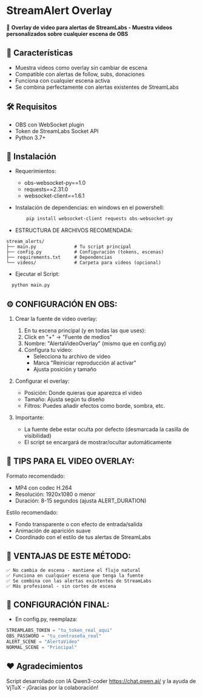 # StreamAlert Overlay

🎨 **Overlay de video para alertas de StreamLabs - Muestra videos personalizados sobre cualquier escena de OBS**

## 🌟 Características
- Muestra videos como overlay sin cambiar de escena
- Compatible con alertas de follow, subs, donaciones
- Funciona con cualquier escena activa
- Se combina perfectamente con alertas existentes de StreamLabs

## 🛠️ Requisitos
- OBS con WebSocket plugin
- Token de StreamLabs Socket API
- Python 3.7+

## 🚀 Instalación
- Requerimientos:
    - obs-websocket-py==1.0
    - requests==2.31.0
    - websocket-client==1.6.1
  
- Instalación de dependencias:
    en windows en el powershell:
  ```bash
      pip install websocket-client requests obs-websocket-py
  ```
- ESTRUCTURA DE ARCHIVOS RECOMENDADA:
```
stream_alerts/
├── main.py              # Tu script principal
├── config.py            # Configuración (tokens, escenas)
├── requirements.txt     # Dependencias
└── videos/              # Carpeta para videos (opcional) 
```
- Ejecutar el Script:
```bash
  python main.py
```
## ⚙️ CONFIGURACIÓN EN OBS: 
1. Crear la fuente de video overlay: 
    1. En tu escena principal (y en todas las que uses):
    2. Click en "+" → "Fuente de medios"
    3. Nombre: "AlertaVideoOverlay" (mismo que en config.py)
    4. Configura tu video:
       - Selecciona tu archivo de video
       - Marca "Reiniciar reproducción al activar"
       - Ajusta posición y tamaño

2. Configurar el overlay:
   - Posición: Donde quieras que aparezca el video
   - Tamaño: Ajusta según tu diseño
   - Filtros: Puedes añadir efectos como borde, sombra, etc.

3. Importante:
   - La fuente debe estar oculta por defecto (desmarcada la casilla de visibilidad)
   - El script se encargará de mostrar/ocultar automáticamente

## 🎨 TIPS PARA EL VIDEO OVERLAY:
Formato recomendado:
- MP4 con codec H.264
- Resolución: 1920x1080 o menor
- Duración: 8-15 segundos (ajusta ALERT_DURATION)

Estilo recomendado:
- Fondo transparente o con efecto de entrada/salida
- Animación de aparición suave
- Coordinado con el estilo de tus alertas de StreamLabs
    
## 🚀 VENTAJAS DE ESTE MÉTODO: 
    ✅ No cambia de escena - mantiene el flujo natural
    ✅ Funciona en cualquier escena que tenga la fuente
    ✅ Se combina con las alertas existentes de StreamLabs
    ✅ Más profesional - sin cortes de escena
     
     
## 🎯 CONFIGURACIÓN FINAL:
- En config.py, reemplaza:
```python
STREAMLABS_TOKEN = "tu_token_real_aqui"
OBS_PASSWORD = "tu_contraseña_real"
ALERT_SCENE = "AlertaVideo"
NORMAL_SCENE = "Principal"
```       
## ❤️ Agradecimientos
Script desarrollado con IA Qwen3-coder https://chat.qwen.ai/ y la ayuda de VjTuX - ¡Gracias por la colaboración!
